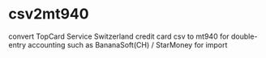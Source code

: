 # csv2mt940
convert TopCard Service Switzerland credit card csv to mt940 for double-entry accounting such as BananaSoft(CH) / StarMoney for import

